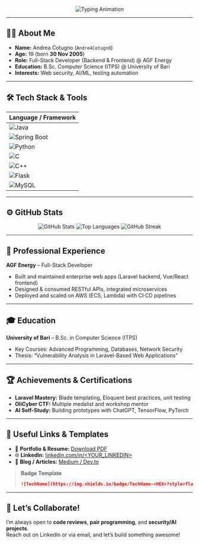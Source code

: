 <!--
👋 Hi there! I’m Andrea Cotugno (Andre4Cotugn0)
🔭 Full-Stack Developer @ AGF Energy (BE & FE)
🌱 Self-studying Artificial Intelligence & Cybersecurity
⚡ Fun: CTFs (OliCyber), clean code, automations
-->

<p align="center">
  <img 
    src="https://readme-typing-svg.herokuapp.com?font=Fira+Code&size=24&duration=3000&pause=1000&color=00FF00&width=700&height=100&lines=👋+Hello,+I%E2%80%99m+Andrea+Cotugno;(Andre4Cotugn0);Full-Stack+Developer+@+AGF+Energy;AI+%26+Cybersecurity+Enthusiast" 
    alt="Typing Animation"
  />
</p>

---

## 👨‍💻 About Me

- **Name:** Andrea Cotugno (`Andre4Cotugn0`)  
- **Age:** 19 (born **30 Nov 2005**)  
- **Role:** Full-Stack Developer (Backend & Frontend) @ AGF Energy  
- **Education:** B.Sc. Computer Science (ITPS) @ University of Bari  
- **Interests:** Web security, AI/ML, testing automation

---

## 🛠️ Tech Stack & Tools

| Language / Framework                     |
|------------------------------------------|
| ![Java](https://img.shields.io/badge/Java-ED8B00?style=flat-square&logo=java&logoColor=white)  |
| ![Spring Boot](https://img.shields.io/badge/Spring_Boot-6DB33F?style=flat-square&logo=springboot&logoColor=white) |
| ![Python](https://img.shields.io/badge/Python-3776AB?style=flat-square&logo=python&logoColor=white) |
| ![C](https://img.shields.io/badge/C-00599C?style=flat-square&logo=c&logoColor=white)         |
| ![C++](https://img.shields.io/badge/C++-00599C?style=flat-square&logo=c%2B%2B&logoColor=white)  |
| ![Flask](https://img.shields.io/badge/Flask-000000?style=flat-square&logo=flask&logoColor=white) |
| ![MySQL](https://img.shields.io/badge/MySQL-4479A1?style=flat-square&logo=mysql&logoColor=white) |

---

## ⚙️ GitHub Stats

<p align="center">
  <img src="https://github-readme-stats.vercel.app/api?username=Andre4Cotugn0&show_icons=true&theme=dark&count_private=true" alt="GitHub Stats" />
  <img src="https://github-readme-stats.vercel.app/api/top-langs/?username=Andre4Cotugn0&layout=compact&theme=dark" alt="Top Languages" />
  <img src="https://github-readme-streak-stats.herokuapp.com/?user=Andre4Cotugn0&theme=dark" alt="GitHub Streak" />
</p>

---

## 💼 Professional Experience

**AGF Energy** – Full-Stack Developer  
- Built and maintained enterprise web apps (Laravel backend, Vue/React frontend)  
- Designed & consumed RESTful APIs, integrated microservices  
- Deployed and scaled on AWS (ECS, Lambda) with CI·CD pipelines  

---

## 🎓 Education

**University of Bari** – B.Sc. in Computer Science (ITPS)  
- Key Courses: Advanced Programming, Databases, Network Security  
- Thesis: “Vulnerability Analysis in Laravel-Based Web Applications”

---

## 🏆 Achievements & Certifications

- **Laravel Mastery:** Blade templating, Eloquent best practices, unit testing  
- **OliCyber CTF:** Multiple medalist and workshop mentor  
- **AI Self-Study:** Building prototypes with ChatGPT, TensorFlow, PyTorch  

---

## 🔗 Useful Links & Templates

- 📂 **Portfolio & Resume:** [Download PDF](<YOUR_CV_PDF_URL>)  
- 🌐 **LinkedIn:** [linkedin.com/in/<YOUR_LINKEDIN>](https://www.linkedin.com/in/<YOUR_LINKEDIN>)  
- 📝 **Blog / Articles:** [Medium / Dev.to](<YOUR_BLOG_URL>)  

> **Badge Template**  
> ```md
> ![TechName](https://img.shields.io/badge/TechName-<HEX>?style=flat-square&logo=<logoSlug>&logoColor=white)
> ```  

---

## 🤝 Let’s Collaborate!

I’m always open to **code reviews**, **pair programming**, and **security/AI projects**.  
Reach out on LinkedIn or via email, and let’s build something awesome!
